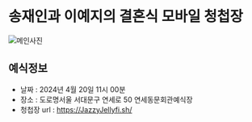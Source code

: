 # 송재인과 이예지의 결혼식 모바일 청첩장
![메인사진](https://github.com/SongJaeIn/wedding-card/blob/master/docs/images/청첩장김.png)

## 예식정보

* 날짜 : 2024년 4월 20일 11시 00분
* 장소 : 도로명서울 서대문구 연세로 50 연세동문회관예식장
* 청첩장 url : https://JazzyJellyfi.sh/
